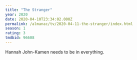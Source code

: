 ```yaml
---
title: "The Stranger"
year: 2020
date: 2020-04-10T23:34:02.000Z
permalink: /almanac/tv/2020-04-11-the-stranger/index.html
season: 1
rating: 3
tmdbid: 96608
---
```


Hannah John-Kamen needs to be in everything.
